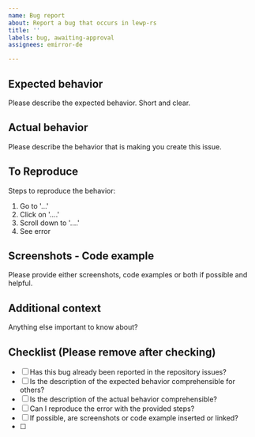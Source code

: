 ```yaml
---
name: Bug report
about: Report a bug that occurs in lewp-rs
title: ''
labels: bug, awaiting-approval
assignees: emirror-de

---
```


## Expected behavior

Please describe the expected behavior. Short and clear.

## Actual behavior

Please describe the behavior that is making you create this issue.

## To Reproduce

Steps to reproduce the behavior:

1. Go to '...'
2. Click on '....'
3. Scroll down to '....'
4. See error

## Screenshots - Code example

Please provide either screenshots, code examples or both if possible and helpful.

## Additional context

Anything else important to know about?

## Checklist (Please remove after checking)

- [ ] Has this bug already been reported in the repository issues?
- [ ] Is the description of the expected behavior comprehensible for others?
- [ ] Is the description of the actual behavior comprehensible?
- [ ] Can I reproduce the error with the provided steps?
- [ ] If possible, are screenshots or code example inserted or linked?
- [ ] 
